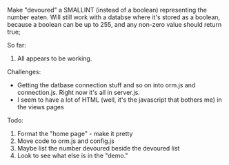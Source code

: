 

Make "devoured" a SMALLINT (instead of a boolean) representing the number eaten.  Will still work with a databse where it's stored as a boolean, because a boolean can be up to 255, and any non-zero value should return true;

So far:

1.   All appears to be working.

Challenges:
*   Getting the datbase connection stuff and so on into orm.js and connection.js.  Right now it's all in server.js.
*   I seem to have a lot of HTML (well, it's the javascript that bothers me) in the views pages

Todo:
1.  Format the "home page" - make it pretty
2.  Move code to orm.js and config.js
3.  Maybe list the number devoured beside the devoured list
4.  Look to see what else is in the "demo."

